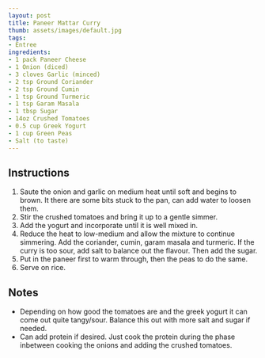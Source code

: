 ```yaml
---
layout: post
title: Paneer Mattar Curry
thumb: assets/images/default.jpg
tags:
- Entree
ingredients:
- 1 pack Paneer Cheese
- 1 Onion (diced)
- 3 cloves Garlic (minced)
- 2 tsp Ground Coriander
- 2 tsp Ground Cumin
- 1 tsp Ground Turmeric
- 1 tsp Garam Masala
- 1 tbsp Sugar
- 14oz Crushed Tomatoes
- 0.5 cup Greek Yogurt
- 1 cup Green Peas
- Salt (to taste)
---
```


## Instructions
1. Saute the onion and garlic on medium heat until soft and begins to brown. It there are some bits stuck to the pan, can add water to loosen them.
2. Stir the crushed tomatoes and bring it up to a gentle simmer.
3. Add the yogurt and incorporate until it is well mixed in.
4. Reduce the heat to low-medium and allow the mixture to continue simmering. Add the coriander, cumin, garam masala and turmeric. If the curry is too sour, add salt to balance out the flavour. Then add the sugar.
5. Put in the paneer first to warm through, then the peas to do the same.
6. Serve on rice.

## Notes
- Depending on how good the tomatoes are and the greek yogurt it can come out quite tangy/sour. Balance this out with more salt and sugar if needed.
- Can add protein if desired. Just cook the protein during the phase inbetween cooking the onions and adding the crushed tomatoes.